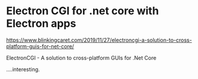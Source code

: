 ﻿# Electron CGI for .net core with Electron apps

https://www.blinkingcaret.com/2019/11/27/electroncgi-a-solution-to-cross-platform-guis-for-net-core/

ElectronCGI - A solution to cross-platform GUIs for .Net Core

....interesting.